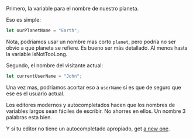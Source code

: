 Primero, la variable para el nombre de nuestro planeta.

Eso es simple:

```js
let ourPlanetName = "Earth";
```

Nota, podriamos usar un nombre mas corto `planet`, pero podría no ser obvio a qué planeta se refiere. Es bueno ser más detallado. Al menos hasta la variable isNotTooLong.

Segundo, el nombre del visitante actual:

```js
let currentUserName = "John";
```

Una vez mas, podriamos acortar eso a `userName` si es que de seguro que ese es el usuario actual.

Los editores modernos y autocompletados hacen que los nombres de variables largos sean fáciles de escribir. No ahorres en ellos. Un nombre 3 palabras esta bien.

Y si tu editor no tiene un autocompletado apropiado, get [a new one](/code-editors).
